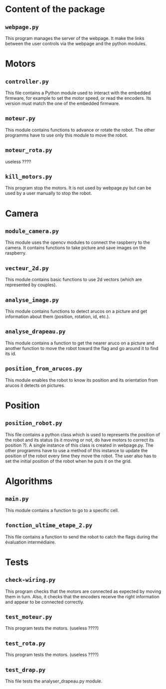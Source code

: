 Content of the package
======================


## `webpage.py`

This program manages the server of the webpage. It make the links between the user controls via the webpage and the python modules.




# Motors

## `controller.py`

This file contains a Python module used to interact with the embedded
firmware, for example to set the motor speed, or read the encoders.
Its version must match the one of the embedded firmware.

## `moteur.py`

This module contains functions to advance or rotate the robot. The other programms have to use only this module to move the robot.

## `moteur_rota.py`

useless ????

## `kill_motors.py`

This program stop the motors. It is not used by webpage.py but can be used by a user manually to stop the robot.





# Camera

## `module_camera.py`

This module uses the opencv modules to connect the raspberry to the camera. It contains functions to take picture and save images on the raspberry.

## `vecteur_2d.py`

This module contains basic functions to use 2d vectors (which are represented by couples).

## `analyse_image.py`

This module contains functions to detect arucos on a picture and get information about them (position, rotation, id, etc.).

## `analyse_drapeau.py`

This module contains a function to get the nearer aruco on a picture and another function to move the robot toward the flag and go around it to find its id.

## `position_from_arucos.py`

This module enables the robot to know its position and its orientation from arucos it detects on pictures.




# Position

## `position_robot.py`

This file contains a python class which is used to represents the position of the robot and its status (is it moving or not, do have motors to correct its position ?). A single instance of this class is created in webpage.py. The other programms have to use a method of this instance to update the position of the robot every time they move the robot. The user also has to set the initial position of the robot when he puts it on the grid.
 
 
 
 
# Algorithms

## `main.py`

This module contains a function to go to a specific cell.

## `fonction_ultime_etape_2.py`

This file contains a function to send the robot to catch the flags during the évaluation intermédiaire.




# Tests

## `check-wiring.py`

This program checks that the motors are connected as expected by
moving them in turn. Also, it checks that the encoders receive the
right information and appear to be connected correctly.

## `test_moteur.py`

This program tests the motors. (useless ????)

## `test_rota.py`

This program tests the motors. (useless ????)

## `test_drap.py`

This file tests the analyser_drapeau.py module.

